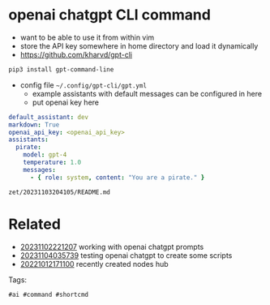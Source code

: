 # openai chatgpt CLI command

- want to be able to use it from within vim
- store the API key somewhere in home directory and load it dynamically
- https://github.com/kharvd/gpt-cli

```bash
pip3 install gpt-command-line
```

- config file `~/.config/gpt-cli/gpt.yml`
  - example assistants with default messages can be configured in here
  - put openai key here
```yaml
default_assistant: dev
markdown: True
openai_api_key: <openai_api_key>
assistants:
  pirate:
    model: gpt-4
    temperature: 1.0
    messages:
      - { role: system, content: "You are a pirate." }
```

` zet/20231103204105/README.md `

# Related

- [20231102221207](/zet/20231102221207/README.md) working with openai chatgpt prompts
- [20231104035739](/zet/20231104035739/README.md) testing openai chatgpt to create some scripts
- [20221012171100](/zet/20221012171100/README.md) recently created nodes hub

Tags:

    #ai #command #shortcmd
